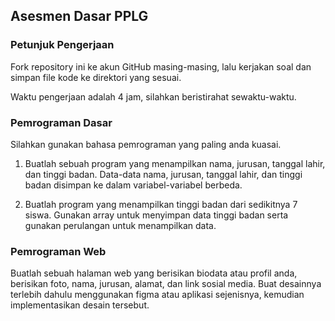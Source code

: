 ## Asesmen Dasar PPLG

### Petunjuk Pengerjaan

Fork repository ini ke akun GitHub masing-masing, lalu kerjakan soal dan simpan file kode ke direktori yang sesuai.

Waktu pengerjaan adalah 4 jam, silahkan beristirahat sewaktu-waktu.

### Pemrograman Dasar

Silahkan gunakan bahasa pemrograman yang paling anda kuasai.

1. Buatlah sebuah program yang menampilkan nama, jurusan, tanggal lahir, dan tinggi badan. Data-data nama, jurusan, tanggal lahir, dan tinggi badan disimpan ke dalam variabel-variabel berbeda.

2. Buatlah program yang menampilkan tinggi badan dari sedikitnya 7 siswa. Gunakan array untuk menyimpan data tinggi badan serta gunakan perulangan untuk menampilkan data.
   
### Pemrograman Web

Buatlah sebuah halaman web yang berisikan biodata atau profil anda, berisikan foto, nama, jurusan, alamat, dan link sosial media. Buat desainnya terlebih dahulu menggunakan figma atau aplikasi sejenisnya, kemudian implementasikan desain tersebut.
